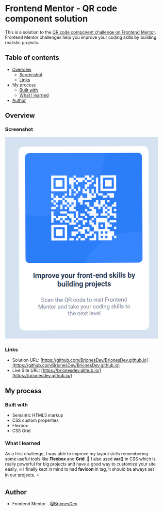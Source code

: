# Frontend Mentor - QR code component solution

This is a solution to the [QR code component challenge on Frontend Mentor](https://www.frontendmentor.io/challenges/qr-code-component-iux_sIO_H). Frontend Mentor challenges help you improve your coding skills by building realistic projects. 

## Table of contents

- [Overview](#overview)
  - [Screenshot](#screenshot)
  - [Links](#links)
- [My process](#my-process)
  - [Built with](#built-with)
  - [What I learned](#what-i-learned)
- [Author](#author)

## Overview

### Screenshot

![](./images/solution.PNG)

### Links

- Solution URL: [https://github.com/BrionesDev/BrionesDev.github.io](https://github.com/BrionesDev/BrionesDev.github.io)
- Live Site URL: [https://brionesdev.github.io/](https://brionesdev.github.io/)

## My process

### Built with

- Semantic HTML5 markup
- CSS custom properties
- Flexbox
- CSS Grid

### What I learned

As a first challenge, I was able to improve my layout skills remembering some useful tools like **Flexbox** and **Grid**. 📐
I also used **var()** in CSS which is really powerful for big projects and have a good way to customize your site easily. 🔥
I finally kept in mind to had **favicon** in **<head>** tag, it should be always set in our projects. ⭐

## Author

- Frontend Mentor - [@BrionesDev](https://www.frontendmentor.io/profile/BrionesDev)
